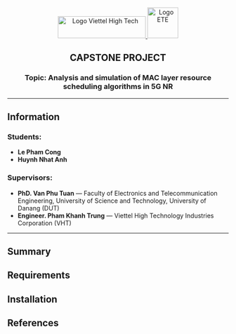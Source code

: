<!-- PROJECT LOGO -->
<br />
<div align="center">
    <p align="center">
        <a  href="https://viettelhightech.vn/">
            <img src="https://viettelhightech.com/storage/icon/logo2.svg" alt="Logo Viettel High Tech" width="200" height="50">
        </a>
        <a href="http://ete.dut.udn.vn">
            <img src="http://ete.dut.udn.vn/theme/images/logo.jpg" alt="Logo ETE" height="70">
        </a>
    </p>

  <h2 align="center">CAPSTONE PROJECT</h2>
  <h3>Topic: Analysis and simulation of MAC layer resource scheduling algorithms in 5G NR</h3>
  <hr/>
</div>

## Information

### Students: 
- **Le Pham Cong** 
- **Huynh Nhat Anh**  

### Supervisors:
- **PhD. Van Phu Tuan** — Faculty of Electronics and Telecommunication Engineering, University of Science and Technology, University of Danang (DUT)
- **Engineer. Pham Khanh Trung** — Viettel High Technology Industries Corporation (VHT)

---
## Summary

## Requirements

## Installation

## References

<!-- ABOUT THE PROJECT -->




